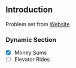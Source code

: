 
## Introduction

Problem set from [Website](https://cses.fi/problemset/list/)

### Dynamic Section
- [x] Money Sums
- [ ] Elevator Rides
